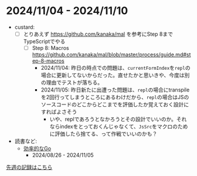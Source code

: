 # 2024/11/04 - 2024/11/10

- custard:
    - [ ] とりあえず <https://github.com/kanaka/mal> を参考にStep 8までTypeScriptでやる
        - [ ] Step 8: Macros <https://github.com/kanaka/mal/blob/master/process/guide.md#step-8-macros>
            - 2024/11/04: 昨日の時点での問題は、`currentFormIndex`を`repl`の場合に更新してないからだった。直せたかと思いきや、今度は別の理由でテストが落ちる。
            - 2024/11/05: 昨日新たに出遭った問題は、`repl`の場合にtranspileを2回行ってしまうところにあるわけだから、`repl`の場合はJSのソースコードのどこからどこまでを評価したか覚えておく設計にすればよさそう
                - いや、replであろうとなかろうとその設計でいいのか。それならindexをとっておくんじゃなくて、`JsSrc`をマクロのために評価したら捨てる、って作戦でいいのかも？
- 読書など:
    - [効率的なGo](https://www.oreilly.co.jp//books/9784814400539/)
        - 2024/08/26 - 2024/11/05

[先週の記録はこちら](https://github.com/igrep/daily-commits/blob/83f4d42134f843e3062493f047eeb4cbea204f18/yesterday.md)
